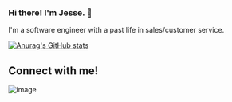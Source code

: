 ### Hi there! I'm Jesse. 👋

I'm a software engineer with a past life in sales/customer service.

[![Anurag's GitHub stats](https://github-readme-stats.vercel.app/api?username=Josso7)](https://github.com/anuraghazra/github-readme-stats)

## Connect with me!

![image]({https://img.shields.io/badge/LinkedIn-0077B5?style=for-the-badge&logo=linkedin&logoColor=white})

<!--
**Josso7/Josso7** is a ✨ _special_ ✨ repository because its `README.md` (this file) appears on your GitHub profile.

Here are some ideas to get you started:

- 🔭 I’m currently working on ...
- 🌱 I’m currently learning ...
- 👯 I’m looking to collaborate on ...
- 🤔 I’m looking for help with ...
- 💬 Ask me about ...
- 📫 How to reach me: ...
- 😄 Pronouns: ...
- ⚡ Fun fact: ...
-->
